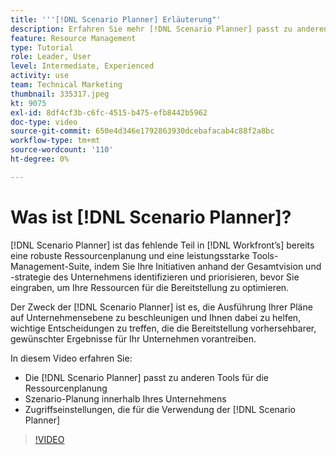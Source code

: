```yaml
---
title: '''[!DNL Scenario Planner] Erläuterung"'
description: Erfahren Sie mehr [!DNL Scenario Planner] passt zu anderen Tools für die Ressourcenplanung. Anschließend erfahren Sie, wie Sie [!DNL Scenario Planner].
feature: Resource Management
type: Tutorial
role: Leader, User
level: Intermediate, Experienced
activity: use
team: Technical Marketing
thumbnail: 335317.jpeg
kt: 9075
exl-id: 8df4cf3b-c6fc-4515-b475-efb8442b5962
doc-type: video
source-git-commit: 650e4d346e1792863930dcebafacab4c88f2a8bc
workflow-type: tm+mt
source-wordcount: '110'
ht-degree: 0%

---
```


# Was ist [!DNL Scenario Planner]?

[!DNL Scenario Planner] ist das fehlende Teil in [!DNL Workfront’s] bereits eine robuste Ressourcenplanung und eine leistungsstarke Tools-Management-Suite, indem Sie Ihre Initiativen anhand der Gesamtvision und -strategie des Unternehmens identifizieren und priorisieren, bevor Sie eingraben, um Ihre Ressourcen für die Bereitstellung zu optimieren.

Der Zweck der [!DNL Scenario Planner] ist es, die Ausführung Ihrer Pläne auf Unternehmensebene zu beschleunigen und Ihnen dabei zu helfen, wichtige Entscheidungen zu treffen, die die Bereitstellung vorhersehbarer, gewünschter Ergebnisse für Ihr Unternehmen vorantreiben.

In diesem Video erfahren Sie:

* Die [!DNL Scenario Planner] passt zu anderen Tools für die Ressourcenplanung
* Szenario-Planung innerhalb Ihres Unternehmens
* Zugriffseinstellungen, die für die Verwendung der [!DNL Scenario Planner]

>[!VIDEO](https://video.tv.adobe.com/v/335317/?quality=12&learn=on)
